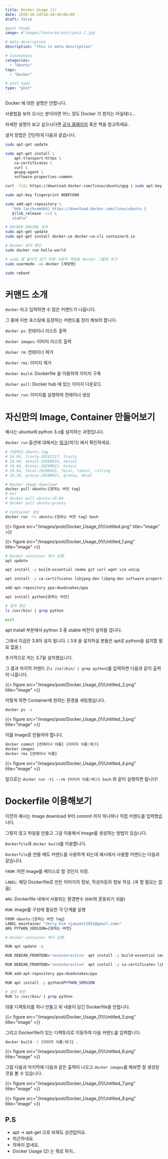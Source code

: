```yaml
---
title: Docker Usage (1)
date: 2020-10-24T18:30:46+06:00
draft: false

#post thumb
image: #"images/featured-post/post-1.jpg"

# meta description
description: "this is meta description"

# taxonomies
categories:
  - "Ubuntu"
tags:
  - "Docker"

# post type
type: "post"
---
```


Docker 에 대한 설명은 안합니다. 

사용법을 보러 오시는 분이라면 어느 정도 Docker 가 뭔지는 아실테니...

자세한 설명이 보고 싶으시다면 [공식 홈페이지](https://docs.docker.com/get-started/overview/) 혹은 책을 참고하세요.

설치 방법은 간단하게 다음과 같습니다.

```bash
sudo apt-get update

sudo apt-get install \
    apt-transport-https \
    ca-certificates \
    curl \
    gnupg-agent \
    software-properties-common

curl -fsSL https://download.docker.com/linux/ubuntu/gpg | sudo apt-key add -

sudo apt-key fingerprint 0EBFCD88

sudo add-apt-repository \
   "deb [arch=amd64] https://download.docker.com/linux/ubuntu \
   $(lsb_release -cs) \
   stable"

# DOCKER ENGINE 설치
sudo apt-get update
sudo apt-get install docker-ce docker-ce-cli containerd.io

# Docker 동작 확인
sudo docker run hello-world

# sudo 를 붙이지 않기 위해 사용자 계정을 docker 그룹에 추가
sudo usermode -aG docker {계정명}

sudo reboot
```

# 커맨드 소개

`docker` 라고 입력하면 수 많은 커맨드가 나옵니다.

그 중에 이번 포스팅에 등장하는 커맨드를 정리 해보려 합니다. 

`docker ps`: 컨테이너 리스트 출력 

`docker images`: 이미지 리스트 출력

`docker rm`: 컨테이너 제거

`docker rmi`: 이미지 제거

`docker build`: Dockerfile 을 이용하여 이미지 구축

`docker pull`: Docker hub 에 있는 이미지 다운로드

`docker run`: 이미지를 실행하여 컨테이너 생성

# 자신만의 Image, Container 만들어보기

예시는 ubuntu에 python 3.x를 설치하는 과정입니다. 

`docker run` 옵션에 대해서는 [링크](https://docs.docker.com/engine/reference/commandline/run/)(여기) 에서 확인하세요. 

```bash
# 지원하는 ubuntu tag
# 14.04, trusty-20191217, trusty
# 16.04, xenial-20200916, xenial
# 18.04, bionic-20200921, bionic
# 20.04, focal-20200925, focal, latest, rolling
# 20.10, groovy-20200921, groovy, devel

# Docker image download
docker pull ubuntu:{원하는 버전 tag}
# ex)
# docker pull ubuntu:18.04
# docker pull ubuntu:groovy

# Container 생성
docker run -ti ubuntu:{원하는 버전 tag} bash
```

{{< figure src="/images/post/Docker_Usage_01/Untitled.png" title="image" >}}

{{< figure src="/images/post/Docker_Usage_01/Untitled_1.png" title="image" >}}

```bash
# Docker container 에서 실행.
apt update

apt install -y build-essential cmake git curl wget vim unzip 

apt install -y ca-certificates libjpeg-dev libpng-dev software-properties-common

add-apt-repository ppa:deadsnakes/ppa

apt install python{원하는 버전}

# 설치 확인
ls /usr/bin/ | grep python

exit
```

apt install 부분에서 python 3 중 stable 버전이 설치될 겁니다. 

그래서 지금은 3.8이 설치 됩니다. ( 3.8 을 설치하실 분들은 apt로 python을 설치할 필요 없음 )

추가적으로 저는 3.7을 설치했습니다. 

그 결과 마지막 커맨드 (`ls /usr/bin/ | grep python`)를 입력하면 다음과 같이 출력이 나옵니다. 

{{< figure src="/images/post/Docker_Usage_01/Untitled_2.png" title="image" >}}

이렇게 하면 Container에 원하는 환경을 세팅했습니다. 

```bash
docker ps -a
```

{{< figure src="/images/post/Docker_Usage_01/Untitled_3.png" title="image" >}}

이를 Image로 만들어야 합니다. 

```bash
docker commit {컨테이너 이름} {이미지 이름:태그}
docker images
docker rmi {컨테이너 이름}
```

{{< figure src="/images/post/Docker_Usage_01/Untitled_4.png" title="image" >}}

앞으로는 `docker run -ti --rm {이미지 이름:태그} bash` 와 같이 실행하면 됩니다!

# Dockerfile 이용해보기

이전의 예시는 Image download 부터 commit 까지 하나하나 직접 커맨드를 입력했습니다. 

그렇지 않고 파일을 만들고 그걸 이용해서 Image를 생성하는 방법이 있습니다. 

`Dockerfile`과 `docker build`를 이용합니다. 

`Dockerfile`을 만들 때도 커맨드를 사용하게 되는데 예시에서 사용할 커맨드는 다음과 같습니다.

`FROM`: 어떤 image를 베이스로 할 것인지 지정.

`LABEL`: 해당 Dockerfile로 만든 이미지의 정보, 작성자등의 정보 작성. (꼭 할 필요는 없음)

`ARG`: Dockerfile 내에서 사용되는 환경변수 (`ENV`와 혼동되기 쉬움)

`RUN`: image를 구성에 필요한 각 단계를 실행

```bash
FROM ubuntu:{원하는 버전 tag}
LABEL maintainer "Jerry Kim <jaeyeol2931@gmail.com>"
ARG PYTHON_VERSION={원하는 버전}

# Docker container 에서 실행.

RUN apt update -q

RUN DEBIAN_FRONTEND='noninteractive' apt install -y build-essential cmake git curl wget vim unzip

RUN DEBIAN_FRONTEND='noninteractive' apt install -y ca-certificates libjpeg-dev libpng-dev software-properties-common

RUN add-apt-repository ppa:deadsnakes/ppa

RUN apt install -y python$PYTHON_VERSION

# 설치 확인
RUN ls /usr/bin/ | grep python
```

대충 디렉토리를 하나 만들고 위 내용이 담긴 Dockerfile을 만듭니다. 

{{< figure src="/images/post/Docker_Usage_01/Untitled_5.png" title="image" >}}

그리고 Dockerfile이 있는 디렉토리로 이동하여 다음 커맨드를 입력합니다.

```bash
docker build -t {이미지 이름:태그} .
```

{{< figure src="/images/post/Docker_Usage_01/Untitled_6.png" title="image" >}}

그럼 다음과 마지막에 다음과 같은 출력이 나오고 `docker images`를 해보면 잘 생성된 것을 볼 수 있습니다. 

{{< figure src="/images/post/Docker_Usage_01/Untitled_7.png" title="image" >}}

{{< figure src="/images/post/Docker_Usage_01/Untitled_8.png" title="image" >}}

## P.S

- apt → apt-get 으로 바꿔도 상관없어요.
- 피곤하네요.
- 의욕이 없네요.
- Docker Usage (2) 는 뭐로 하지..